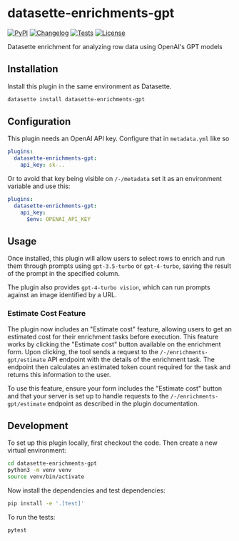 # datasette-enrichments-gpt

[![PyPI](https://img.shields.io/pypi/v/datasette-enrichments-gpt.svg)](https://pypi.org/project/datasette-enrichments-gpt/)
[![Changelog](https://img.shields.io/github/v/release/datasette/datasette-enrichments-gpt?include_prereleases&label=changelog)](https://github.com/datasette/datasette-enrichments-gpt/releases)
[![Tests](https://github.com/datasette/datasette-enrichments-gpt/workflows/Test/badge.svg)](https://github.com/datasette/datasette-enrichments-gpt/actions?query=workflow%3ATest)
[![License](https://img.shields.io/badge/license-Apache%202.0-blue.svg)](https://github.com/datasette/datasette-enrichments-gpt/blob/main/LICENSE)

Datasette enrichment for analyzing row data using OpenAI's GPT models

## Installation

Install this plugin in the same environment as Datasette.
```bash
datasette install datasette-enrichments-gpt
```
## Configuration

This plugin needs an OpenAI API key. Configure that in `metadata.yml` like so
```yaml
plugins:
  datasette-enrichments-gpt:
    api_key: sk-..
```
Or to avoid that key being visible on `/-/metadata` set it as an environment variable and use this:
```yaml
plugins:
  datasette-enrichments-gpt:
    api_key:
      $env: OPENAI_API_KEY
```

## Usage

Once installed, this plugin will allow users to select rows to enrich and run them through prompts using `gpt-3.5-turbo` or `gpt-4-turbo`, saving the result of the prompt in the specified column.

The plugin also provides `gpt-4-turbo vision`, which can run prompts against an image identified by a URL.

### Estimate Cost Feature

The plugin now includes an "Estimate cost" feature, allowing users to get an estimated cost for their enrichment tasks before execution. This feature works by clicking the "Estimate cost" button available on the enrichment form. Upon clicking, the tool sends a request to the `/-/enrichments-gpt/estimate` API endpoint with the details of the enrichment task. The endpoint then calculates an estimated token count required for the task and returns this information to the user.

To use this feature, ensure your form includes the "Estimate cost" button and that your server is set up to handle requests to the `/-/enrichments-gpt/estimate` endpoint as described in the plugin documentation.

## Development

To set up this plugin locally, first checkout the code. Then create a new virtual environment:
```bash
cd datasette-enrichments-gpt
python3 -m venv venv
source venv/bin/activate
```
Now install the dependencies and test dependencies:
```bash
pip install -e '.[test]'
```
To run the tests:
```bash
pytest
```
